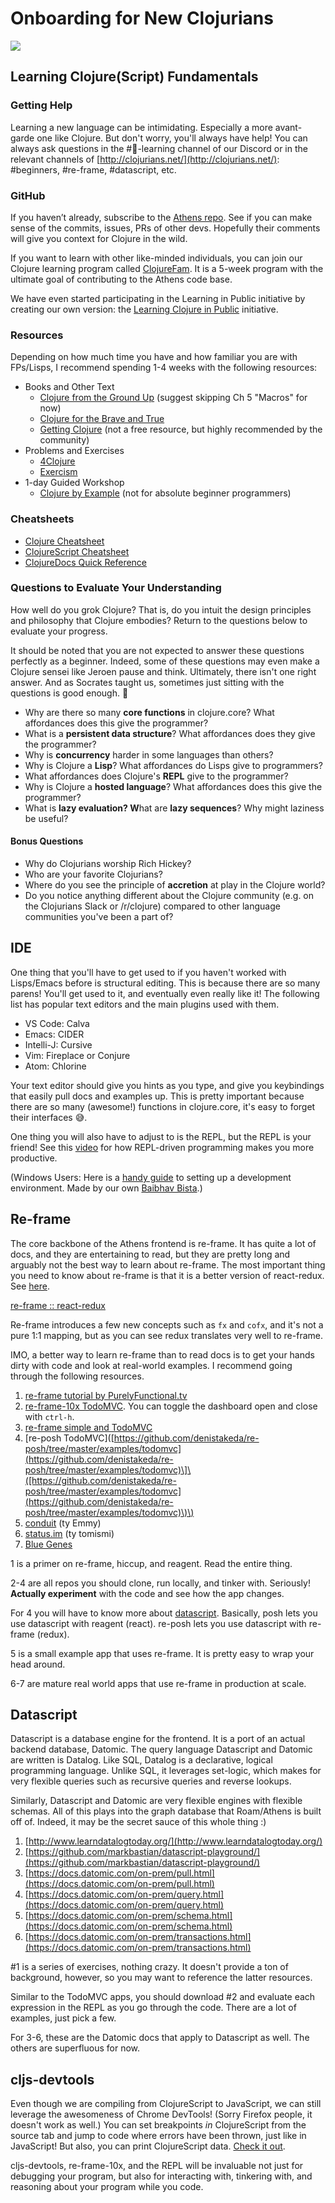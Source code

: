 # Onboarding for New Clojurians

![](../../../../../.gitbook/assets/image%20%281%29.png)

## Learning Clojure\(Script\) Fundamentals

### Getting Help

Learning a new language can be intimidating. Especially a more avant-garde one like Clojure. But don't worry, you'll always have help! You can always ask questions in the \#🧠-learning channel of our Discord or in the relevant channels of [http://clojurians.net/](http://clojurians.net/): \#beginners, \#re-frame, \#datascript, etc.

### GitHub

If you haven’t already, subscribe to the [Athens repo](https://github.com/athensresearch/athens). See if you can make sense of the commits, issues, PRs of other devs. Hopefully their comments will give you context for Clojure in the wild.

If you want to learn with other like-minded individuals, you can join our Clojure learning program called [ClojureFam](https://github.com/athensresearch/ClojureFam/blob/master/doc/learning-in-public.md). It is a 5-week program with the ultimate goal of contributing to the Athens code base.

We have even started participating in the Learning in Public initiative by creating our own version: the [Learning Clojure in Public](https://github.com/athensresearch/ClojureFam/blob/master/doc/learning-in-public.md) initiative.

### Resources

Depending on how much time you have and how familiar you are with FPs/Lisps, I recommend spending 1-4 weeks with the following resources:

* Books and Other Text
  * [Clojure from the Ground Up](https://aphyr.com/tags/Clojure-from-the-ground-up) \(suggest skipping Ch 5 "Macros" for now\)
  * [Clojure for the Brave and True](https://www.braveclojure.com/clojure-for-the-brave-and-true/)
  * [Getting Clojure](https://pragprog.com/titles/roclojure/) \(not a free resource, but highly recommended by the community\)
* Problems and Exercises
  * [4Clojure](http://www.4clojure.com/)
  * [Exercism](https://exercism.io/tracks/clojure)
* 1-day Guided Workshop
  * [Clojure by Example](https://github.com/inclojure-org/clojure-by-example) \(not for absolute beginner programmers\)

### Cheatsheets

* [Clojure Cheatsheet](https://clojure.org/api/cheatsheet)
* [ClojureScript Cheatsheet](https://cljs.info/cheatsheet/)
* [ClojureDocs Quick Reference](http://clojuredocs.org/quickref)

### Questions to Evaluate Your Understanding

How well do you grok Clojure? That is, do you intuit the design principles and philosophy that Clojure embodies? Return to the questions below to evaluate your progress.

It should be noted that you are not expected to answer these questions perfectly as a beginner. Indeed, some of these questions may even make a Clojure sensei like Jeroen pause and think. Ultimately, there isn't one right answer. And as Socrates taught us, sometimes just sitting with the questions is good enough. 🙂

* Why are there so many **core functions** in clojure.core? What affordances does this give the programmer?
* What is a **persistent data structure**? What affordances does they give the programmer?
* Why is **concurrency** harder in some languages than others?
* Why is Clojure a **Lisp**? What affordances do Lisps give to programmers?
* What affordances does Clojure's **REPL** give to the programmer?
* Why is Clojure a **hosted language**? What affordances does this give the programmer?
* What is **lazy evaluation? W**hat are **lazy sequences**? Why might laziness be useful?

#### Bonus Questions

* Why do Clojurians worship Rich Hickey?
* Who are your favorite Clojurians?
* Where do you see the principle of **accretion** at play in the Clojure world?
* Do you notice anything different about the Clojure community \(e.g. on the Clojurians Slack or /r/clojure\) compared to other language communities you've been a part of?

## IDE

One thing that you'll have to get used to if you haven't worked with Lisps/Emacs before is structural editing. This is because there are so many parens! You'll get used to it, and eventually even really like it! The following list has popular text editors and the main plugins used with them.

* VS Code: Calva
* Emacs: CIDER
* Intelli-J: Cursive
* Vim: Fireplace or Conjure
* Atom: Chlorine

Your text editor should give you hints as you type, and give you keybindings that easily pull docs and examples up. This is pretty important because there are so many \(awesome!\) functions in clojure.core, it's easy to forget their interfaces 😅.

One thing you will also have to adjust to is the REPL, but the REPL is your friend! See this [video](https://vvvvalvalval.github.io/posts/what-makes-a-good-repl.html) for how REPL-driven programming makes you more productive.

\(Windows Users: Here is a [handy guide](https://www.notion.so/Beginner-Clojure-Environment-Setup-Windows-36f70c16b9a7420da3cd797a3eb712fa) to setting up a development environment. Made by our own [Baibhav Bista](https://www.notion.so/athensresearch/Baibhav-Bista-36529ba8af8f4764ad416dd53afc7192).\)

## Re-frame

The core backbone of the Athens frontend is re-frame. It has quite a lot of docs, and they are entertaining to read, but they are pretty long and arguably not the best way to learn about re-frame. The most important thing you need to know about re-frame is that it is a better version of react-redux. See [here](https://www.learnreframe.com/).

[re-frame :: react-redux](https://www.notion.so/6f7a5d4684c54328ad744ddf3dabe610)

Re-frame introduces a few new concepts such as `fx` and `cofx`, and it's not a pure 1:1 mapping, but as you can see redux translates very well to re-frame.

IMO, a better way to learn re-frame than to read docs is to get your hands dirty with code and look at real-world examples. I recommend going through the following resources.

1. [re-frame tutorial by PurelyFunctional.tv](https://purelyfunctional.tv/guide/re-frame-building-blocks/)
2. [re-frame-10x TodoMVC](https://github.com/day8/re-frame-10x/tree/master/examples/todomvc). You can toggle the dashboard open and close with `ctrl-h`.
3. [re-frame simple and TodoMVC](https://github.com/day8/re-frame/tree/master/examples/simple)
4. \[re-posh TodoMVC\]\([https://github.com/denistakeda/re-posh/tree/master/examples/todomvc](https://github.com/denistakeda/re-posh/tree/master/examples/todomvc)\]\([https://github.com/denistakeda/re-posh/tree/master/examples/todomvc](https://github.com/denistakeda/re-posh/tree/master/examples/todomvc)\)\)
5. [conduit](https://github.com/jacekschae/conduit) \(ty Emmy\)
6. [status.im](https://github.com/status-im/status-react) \(ty tomismi\)
7. [Blue Genes](https://github.com/intermine/bluegenes)

1 is a primer on re-frame, hiccup, and reagent. Read the entire thing.

2-4 are all repos you should clone, run locally, and tinker with. Seriously! **Actually experiment** with the code and see how the app changes.

For 4 you will have to know more about [datascript](https://www.notion.so/athensresearch/Onboarding-for-New-Clojurians-b34b38f30902448cae68afffa02425c1#9b2b499402f74292a326025969c360be). Basically, posh lets you use datascript with reagent \(react\). re-posh lets you use datascript with re-frame \(redux\).

5 is a small example app that uses re-frame. It is pretty easy to wrap your head around.

6-7 are mature real world apps that use re-frame in production at scale.

## Datascript

Datascript is a database engine for the frontend. It is a port of an actual backend database, Datomic. The query language Datascript and Datomic are written is Datalog. Like SQL, Datalog is a declarative, logical programming language. Unlike SQL, it leverages set-logic, which makes for very flexible queries such as recursive queries and reverse lookups.

Similarly, Datascript and Datomic are very flexible engines with flexible schemas. All of this plays into the graph database that Roam/Athens is built off of. Indeed, it may be the secret sauce of this whole thing :\)

1. [http://www.learndatalogtoday.org/](http://www.learndatalogtoday.org/)
2. [https://github.com/markbastian/datascript-playground/](https://github.com/markbastian/datascript-playground/)
3. [https://docs.datomic.com/on-prem/pull.html](https://docs.datomic.com/on-prem/pull.html)
4. [https://docs.datomic.com/on-prem/query.html](https://docs.datomic.com/on-prem/query.html)
5. [https://docs.datomic.com/on-prem/schema.html](https://docs.datomic.com/on-prem/schema.html)
6. [https://docs.datomic.com/on-prem/transactions.html](https://docs.datomic.com/on-prem/transactions.html)

\#1 is a series of exercises, nothing crazy. It doesn't provide a ton of background, however, so you may want to reference the latter resources.

Similar to the TodoMVC apps, you should download \#2 and evaluate each expression in the REPL as you go through the code. There are a lot of examples, just pick a few.

For 3-6, these are the Datomic docs that apply to Datascript as well. The others are superfluous for now.

## cljs-devtools

Even though we are compiling from ClojureScript to JavaScript, we can still leverage the awesomeness of Chrome DevTools! \(Sorry Firefox people, it doesn't work as well.\) You can set breakpoints _in_ ClojureScript from the source tab and jump to code where errors have been thrown, just like in JavaScript! But also, you can print ClojureScript data. [Check it out](https://github.com/binaryage/cljs-devtools).

cljs-devtools, re-frame-10x, and the REPL will be invaluable not just for debugging your program, but also for interacting with, tinkering with, and reasoning about your program while you code.

